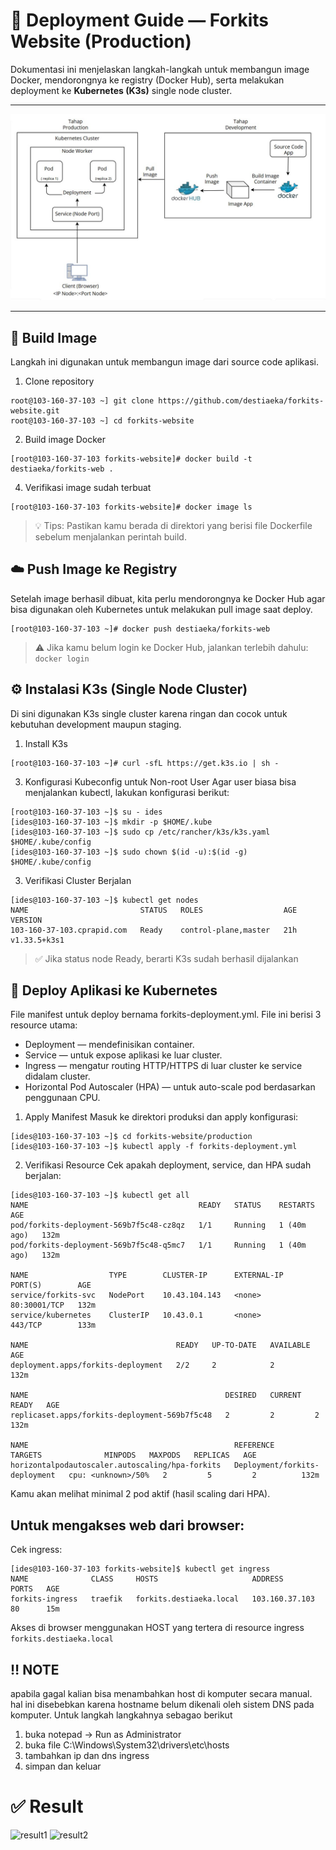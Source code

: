 # 🚀 Deployment Guide — Forkits Website (Production)

Dokumentasi ini menjelaskan langkah-langkah untuk membangun image Docker, mendorongnya ke registry (Docker Hub), serta melakukan deployment ke **Kubernetes (K3s)** single node cluster.

---

![topology](topology.jpg)

---

## 🧱 Build Image

Langkah ini digunakan untuk membangun image dari source code aplikasi.
1. Clone repository
```
root@103-160-37-103 ~] git clone https://github.com/destiaeka/forkits-website.git
root@103-160-37-103 ~] cd forkits-website
```
2. Build image Docker
```[
[root@103-160-37-103 forkits-website]# docker build -t destiaeka/forkits-web .
 ```
4. Verifikasi image sudah terbuat
```
[root@103-160-37-103 forkits-website]# docker image ls
```
> 💡 Tips: Pastikan kamu berada di direktori yang berisi file Dockerfile sebelum menjalankan perintah build.

## ☁️ Push Image ke Registry
Setelah image berhasil dibuat, kita perlu mendorongnya ke Docker Hub agar bisa digunakan oleh Kubernetes untuk melakukan pull image saat deploy.
```
[root@103-160-37-103 ~]# docker push destiaeka/forkits-web
```
> ⚠️ Jika kamu belum login ke Docker Hub, jalankan terlebih dahulu:
``` docker login ```

## ⚙️ Instalasi K3s (Single Node Cluster)

Di sini digunakan K3s single cluster karena ringan dan cocok untuk kebutuhan development maupun staging.
1. Install K3s
```
[root@103-160-37-103 ~]# curl -sfL https://get.k3s.io | sh -
```
3. Konfigurasi Kubeconfig untuk Non-root User
Agar user biasa bisa menjalankan kubectl, lakukan konfigurasi berikut:
```
[root@103-160-37-103 ~]$ su - ides
[ides@103-160-37-103 ~]$ mkdir -p $HOME/.kube
[ides@103-160-37-103 ~]$ sudo cp /etc/rancher/k3s/k3s.yaml $HOME/.kube/config
[ides@103-160-37-103 ~]$ sudo chown $(id -u):$(id -g) $HOME/.kube/config
```
3. Verifikasi Cluster Berjalan
```
[ides@103-160-37-103 ~]$ kubectl get nodes
NAME                         STATUS   ROLES                  AGE   VERSION
103-160-37-103.cprapid.com   Ready    control-plane,master   21h   v1.33.5+k3s1
```
> ✅ Jika status node Ready, berarti K3s sudah berhasil dijalankan

## 🚀 Deploy Aplikasi ke Kubernetes
File manifest untuk deploy bernama forkits-deployment.yml.
File ini berisi 3 resource utama:
- Deployment — mendefinisikan container.
- Service — untuk expose aplikasi ke luar cluster.
- Ingress — mengatur routing HTTP/HTTPS di luar cluster ke service didalam cluster.
- Horizontal Pod Autoscaler (HPA) — untuk auto-scale pod berdasarkan penggunaan CPU.

1. Apply Manifest
Masuk ke direktori produksi dan apply konfigurasi:
```
[ides@103-160-37-103 ~]$ cd forkits-website/production
[ides@103-160-37-103 ~]$ kubectl apply -f forkits-deployment.yml
```
2. Verifikasi Resource
Cek apakah deployment, service, dan HPA sudah berjalan:
```
[ides@103-160-37-103 ~]$ kubectl get all
NAME                                      READY   STATUS    RESTARTS      AGE
pod/forkits-deployment-569b7f5c48-cz8qz   1/1     Running   1 (40m ago)   132m
pod/forkits-deployment-569b7f5c48-q5mc7   1/1     Running   1 (40m ago)   132m

NAME                  TYPE        CLUSTER-IP      EXTERNAL-IP   PORT(S)        AGE
service/forkits-svc   NodePort    10.43.104.143   <none>        80:30001/TCP   132m
service/kubernetes    ClusterIP   10.43.0.1       <none>        443/TCP        133m

NAME                                 READY   UP-TO-DATE   AVAILABLE   AGE
deployment.apps/forkits-deployment   2/2     2            2           132m

NAME                                            DESIRED   CURRENT   READY   AGE
replicaset.apps/forkits-deployment-569b7f5c48   2         2         2       132m

NAME                                              REFERENCE                       TARGETS              MINPODS   MAXPODS   REPLICAS   AGE
horizontalpodautoscaler.autoscaling/hpa-forkits   Deployment/forkits-deployment   cpu: <unknown>/50%   2         5         2          132m
```
Kamu akan melihat minimal 2 pod aktif (hasil scaling dari HPA).

## Untuk mengakses web dari browser:

Cek ingress:
```
[ides@103-160-37-103 forkits-website]$ kubectl get ingress
NAME              CLASS     HOSTS                     ADDRESS          PORTS   AGE
forkits-ingress   traefik   forkits.destiaeka.local   103.160.37.103   80      15m
```

Akses di browser menggunakan HOST yang tertera di resource ingress
```forkits.destiaeka.local```

## ‼️ NOTE
apabila gagal kalian bisa menambahkan host di komputer secara manual. hal ini disebebkan karena hostname belum dikenali oleh sistem DNS pada komputer. Untuk langkah langkahnya sebagao berikut
1. buka notepad -> Run as Administrator
2. buka file C:\Windows\System32\drivers\etc\hosts
3. tambahkan ip dan dns ingress
4. simpan dan keluar

# ✅ Result
![result1](result1.jpeg)
![result2](result2.jpg)
